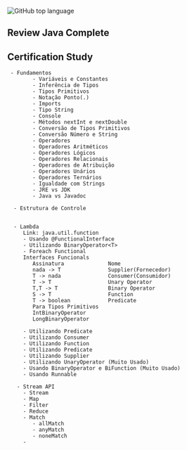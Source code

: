![GitHub top language](https://img.shields.io/github/languages/top/CarlosRobertoMedeiros/Backend-Java-red)
## Review Java Complete 
## Certification Study

	 - Fundamentos
			- Variáveis e Constantes
			- Inferência de Tipos
			- Tipos Primitivos
			- Notação Ponto(.)
			- Imports
			- Tipo String
			- Console
			- Métodos nextInt e nextDouble
			- Conversão de Tipos Primitivos
			- Conversão Número e String
			- Operadores
			- Operadores Aritméticos
			- Operadores Lógicos
			- Operadores Relacionais
			- Operadores de Atribuição
			- Operadores Unários
			- Operadores Ternários
			- Igualdade com Strings
			- JRE vs JDK
			- Java vs Javadoc

	  - Estrutura de Controle
		
	
	  - Lambda
		 Link: java.util.function
		 - Usando @FunctionalInterface
		 - Utilizando BinaryOperator<T>
		 - Foreach Functional
		 Interfaces Funcionals
			Assinatura				Nome	
			nada -> T				Supplier(Fornecedor)
			T -> nada				Consumer(Consumidor)
			T -> T					Unary Operator
			T,T -> T				Binary Operator
			S -> T					Function
			T -> boolean			Predicate
			Para Tipos Primitivos
			IntBinaryOperator
			LongBinaryOperator
		 
		 - Utilizando Predicate
		 - Utilizando Consumer
		 - Utilizando Function
		 - Utilizando Predicate
		 - Utilizando Supplier
		 - Utilizando UnaryOperator (Muito Usado)
		 - Usando BinaryOperator e BiFunction (Muito Usado)
		 - Usando Runnable
		 
	   - Stream API
		 - Stream
		 - Map
		 - Filter
		 - Reduce
		 - Match
			- allMatch
			- anyMatch
			- noneMatch
		 - 
		 